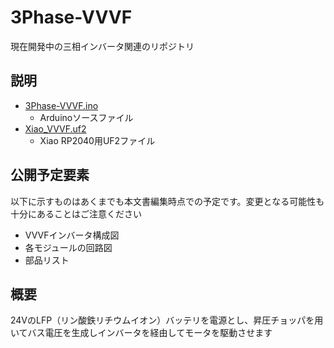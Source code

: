 # 3Phase-VVVF

現在開発中の三相インバータ関連のリポジトリ

## 説明

- [3Phase-VVVF.ino](./3Phase-VVVF.ino)
  - Arduinoソースファイル
- [Xiao_VVVF.uf2](./Xiao_VVVF.uf2)
  - Xiao RP2040用UF2ファイル

## 公開予定要素

以下に示すものはあくまでも本文書編集時点での予定です。変更となる可能性も十分にあることはご注意ください

- VVVFインバータ構成図
- 各モジュールの回路図
- 部品リスト

## 概要

24VのLFP（リン酸鉄リチウムイオン）バッテリを電源とし、昇圧チョッパを用いてバス電圧を生成しインバータを経由してモータを駆動させます
